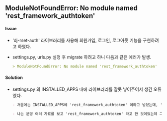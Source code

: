## ModuleNotFoundError: No module named 'rest_framework_authtoken'

#### Issue

- 'dj-rset-auth' 라이브러리를 사용해 회원가입, 로그인, 로그아웃 기능을 구현하려고 하였다.

- settings.py, urls.py 설정 후 migrate 하려고 하니 다음과 같은 에러가 발생.

  ```markdown
  > ModuleNotFoundError: No module named 'rest_framework_authtoken'
  ```



#### Solution

- settings.py 의 INSTALLED_APPS 내에 라이브러리를 잘못 넣어주어서 생긴 오류였다.

  ```markdown
  - 처음에는 INSTALLED_APPS에 'rest_framework_authtoken' 이라고 넣었는데, 'rest_framework.authtoken'으로 바꾸어주니 해결이 되었다.
  
  - 나는 분명 여러 자료를 보고 'rest_framework_authtoken' 라고 한 것이었는데 그 사람들은 어떻게 한 거지,,?
  ```

  
